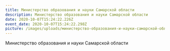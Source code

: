 ```yaml
---
title: Министерство образования и науки Самарской области
description: Министерство образования и науки Самарской области
date: 2020-10-07T15:24:22.226Z
event_date: 2020-10-07T15:24:22.298Z
picture: /images/uploads/министерство-образования-и-науки-самарской-области.jpg
---
```

Министерство образования и науки Самарской области